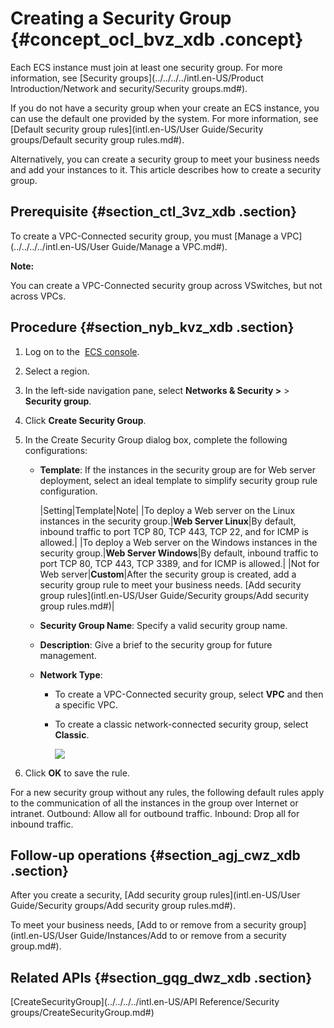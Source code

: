 # Creating a Security Group {#concept_ocl_bvz_xdb .concept}

Each ECS instance must join at least one security group. For more information, see [Security groups](../../../../intl.en-US/Product Introduction/Network and security/Security groups.md#).

If you do not have a security group when your create an ECS instance, you can use the default one provided by the system. For more information, see  [Default security group rules](intl.en-US/User Guide/Security groups/Default security group rules.md#).

Alternatively, you can create a security group to meet your business needs and add your instances to it. This article describes how to create a security group.

## Prerequisite {#section_ctl_3vz_xdb .section}

To create a VPC-Connected security group, you must [Manage a VPC](../../../../intl.en-US/User Guide/Manage a VPC.md#).

**Note:** 

You can create a VPC-Connected security group across VSwitches, but not across VPCs.

## Procedure {#section_nyb_kvz_xdb .section}

1.  Log on to the  [ECS console](https://ecs.console.aliyun.com/#/home).
2.  Select a region.
3.  In the left-side navigation pane, select **Networks & Security \>** \> **Security group**.
4.  Click **Create Security Group**.
5.  In the Create Security Group dialog box, complete the following configurations:
    -   **Template**: If the instances in the security group are for Web server deployment, select an ideal template to simplify security group rule configuration.

        |Setting|Template|Note|
        |To deploy a Web server on the Linux instances in the security group.|**Web Server Linux**|By default, inbound traffic to port TCP 80, TCP 443, TCP 22, and for ICMP is allowed.|
        |To deploy a Web server on the Windows instances in the security group.|**Web Server Windows**|By default, inbound traffic to port TCP 80, TCP 443, TCP 3389, and for ICMP is allowed.|
        |Not for Web server|**Custom**|After the security group is created, add a security group rule to meet your business needs. [Add security group rules](intl.en-US/User Guide/Security groups/Add security group rules.md#)|

    -   **Security Group Name**: Specify a valid security group name.
    -   **Description**: Give a brief to the security group for future management.
    -   **Network Type**:
        -   To create a VPC-Connected security group, select **VPC** and then a specific VPC.
        -   To create a classic network-connected security group, select **Classic**.

            ![](http://static-aliyun-doc.oss-cn-hangzhou.aliyuncs.com/assets/img/9717/4657_en-US.png)

6.  Click **OK** to save the rule.

For a new security group without any rules, the following default rules apply to the communication of all the instances in the group over Internet or intranet. Outbound: Allow all for outbound traffic. Inbound: Drop all for inbound traffic.

## Follow-up operations {#section_agj_cwz_xdb .section}

After you create a security, [Add security group rules](intl.en-US/User Guide/Security groups/Add security group rules.md#).

To meet your business needs, [Add to or remove from a security group](intl.en-US/User Guide/Instances/Add to or remove from a security group.md#).

## Related APIs {#section_gqg_dwz_xdb .section}

[CreateSecurityGroup](../../../../intl.en-US/API Reference/Security groups/CreateSecurityGroup.md#)

